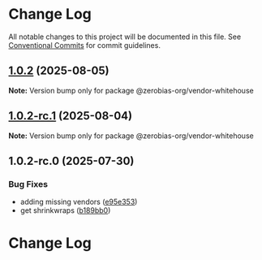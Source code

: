 # Change Log

All notable changes to this project will be documented in this file.
See [Conventional Commits](https://conventionalcommits.org) for commit guidelines.

## [1.0.2](https://github.com/zerobias-org/vendor/compare/@zerobias-org/vendor-whitehouse@1.0.2-rc.1...@zerobias-org/vendor-whitehouse@1.0.2) (2025-08-05)

**Note:** Version bump only for package @zerobias-org/vendor-whitehouse





## [1.0.2-rc.1](https://github.com/zerobias-org/vendor/compare/@zerobias-org/vendor-whitehouse@1.0.2-rc.0...@zerobias-org/vendor-whitehouse@1.0.2-rc.1) (2025-08-04)

**Note:** Version bump only for package @zerobias-org/vendor-whitehouse





## 1.0.2-rc.0 (2025-07-30)


### Bug Fixes

* adding missing vendors ([e95e353](https://github.com/zerobias-org/vendor/commit/e95e35309a1812973f4536f535eee460edc5414c))
* get shrinkwraps ([b189bb0](https://github.com/zerobias-org/vendor/commit/b189bb0cf53ad66427530ccc0eab7824527942d3))





# Change Log
